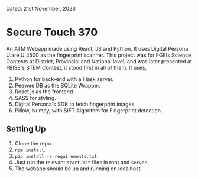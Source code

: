 Dated: 21st November, 2023

# Secure Touch 370

An ATM Webapp made using React, JS and Python. It uses Digital Persona U.are.U 4500 as the fingerprint scanner.
This project was for FGEIs Science Contests at District, Provincial and National level, and was later presented at FBISE's STEM Contest, it stood first in all of them.
It uses,

1. Python for back-end with a Flask server.
2. Peewee DB as the SQLite Wrapper.
3. React.js as the frontend.
4. SASS for styling.
5. Digital Persona's SDK to fetch fingerprint images.
6. Pillow, Numpy, with SIFT Algorithm for Fingerprint detection.

## Setting Up

1. Clone the repo.
2. `npm install`.
3. `pip install -r requirements.txt`.
4. Just run the relevant `start.bat` files in root and `server`.
5. The webapp should be up and running on localhost.
